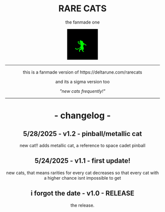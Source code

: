 <h1 align="center">RARE CATS</h1>
<p align="center">the fanmade one</p>
<p align="center">
    <img src="assets/images/cat-001.gif" style="image-rendering: crisp-edges;"></img>
</p>

---

<p align="center">this is a fanmade version of https://deltarune.com/rarecats</p>
<p align="center">and its a sigma version too</p>
<p align="center"><em>"new cats frequently!"</em></p>

---

<h1 align="center">- changelog -</h1>
<p align="center">
    <h2 align="center">5/28/2025 - v1.2 - pinball/metallic cat</h1>
    <p align="center">new cat!! adds metallic cat, a reference to space cadet pinball</p>
</p>

<p align="center">
    <h2 align="center">5/24/2025 - v1.1 - first update!</h1>
    <p align="center">new cats, that means rarities for every cat decreases so that every cat with a higher chance isnt impossible to get</p>
</p>

<p align="center">
    <h2 align="center">i forgot the date - v1.0 - RELEASE</h1>
    <p align="center">the release.</p>
</p>